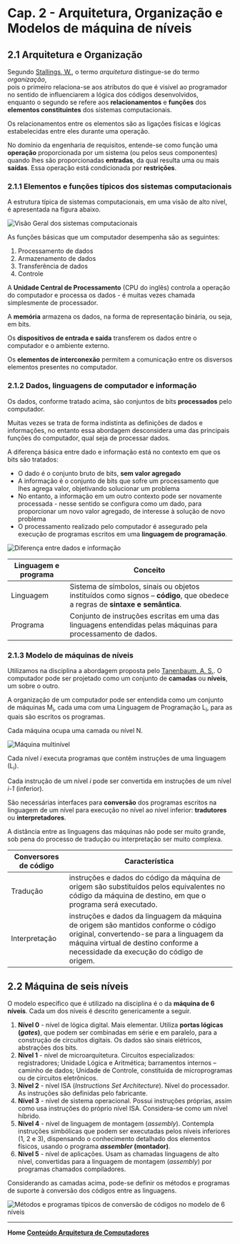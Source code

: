 # Cap. 2 - Arquitetura, Organização e Modelos de máquina de níveis

## 2.1 Arquitetura e Organização

Segundo [Stallings, W.](http://williamstallings.com/), o termo *arquitetura* distingue-se do termo *organização*,  
pois o primeiro relaciona-se aos atributos do que é visível ao programador no sentido de influenciarem a lógica dos códigos desenvolvidos,  
enquanto o segundo se refere aos **relacionamentos** e **funções** dos **elementos constituintes** dos sistemas computacionais.  

Os relacionamentos entre os elementos são as ligações físicas e lógicas estabelecidas entre eles durante uma operação.  

No domínio da engenharia de requisitos, entende-se como função uma **operação** proporcionada por um sistema (ou pelos seus componentes)
quando lhes são proporcionadas **entradas**, da qual resulta uma ou mais **saídas**. Essa operação está condicionada por **restrições**.

### 2.1.1 Elementos e funções típicos dos sistemas computacionais

A estrutura típica de sistemas computacionais, em uma visão de alto nível, é apresentada na figura abaixo.

![Visão Geral dos sistemas computacionais](/arq_aulas/images/computador_visao_geral.jpg)

As funções básicas que um computador desempenha são as seguintes:  

1. Processamento de dados
2. Armazenamento de dados
3. Transferência de dados
4. Controle

A **Unidade Central de Processamento** (CPU do inglês) controla a operação do computador e processa os dados - é muitas vezes chamada simplesmente de processador.  

A **memória** armazena os dados, na forma de representação binária, ou seja, em bits.  

Os **dispositivos de entrada e saída** transferem os dados entre o computador e o ambiente externo.  

Os **elementos de interconexão** permitem a comunicação entre os disversos elementos presentes no computador.

### 2.1.2 Dados, linguagens de computador e informação

Os dados, conforme tratado acima, são conjuntos de bits **processados** pelo computador.   

Muitas vezes se trata de forma indistinta as definições de dados e informações, no entanto essa abordagem desconsidera uma das principais funções do computador, qual seja de processar dados.    

A diferença básica entre dado e informação está no contexto em que os bits são tratados:  

- O dado é o conjunto bruto de bits, **sem valor agregado**  
- A informação é o conjunto de bits que sofre um processamento que lhes agrega valor, objetivando solucionar um problema  
- No entanto, a informação em um outro contexto pode ser novamente processada - nesse sentido se configura como um dado, para proporcionar um novo valor agregado, de interesse à solução de novo problema  
- O processamento realizado pelo computador é assegurado pela execução de programas escritos em uma **linguagem de programação**.  

![Diferença entre dados e informação](/arq_aulas/images/dados_informacao.jpg)

| Linguagem e programa | Conceito |
| ------------------ | -------- |
| Linguagem | Sistema de símbolos, sinais ou objetos instituídos como signos – **código**, que obedece a regras de **sintaxe e semântica**. |
| Programa | Conjunto de instruções escritas em uma das linguagens entendidas pelas máquinas para processamento de dados. |

### 2.1.3 Modelo de máquinas de níveis

Utilizamos na disciplina a abordagem proposta pelo [Tanenbaum, A. S.](https://www.cs.vu.nl/~ast/). O computador pode ser projetado como um conjunto de **camadas** ou **níveis**, um sobre o outro.  

A organização de um computador pode ser entendida como um conjunto de máquinas M<sub>i</sub>, cada uma com uma Linguagem de Programação L<sub>i</sub>, para as quais são escritos os programas.  

Cada máquina ocupa uma camada ou nível N.  

![Máquina multinível](/arq_aulas/images/camadas_computador.jpg)

Cada nível *i* executa programas que contêm instruções de uma linguagem (L<sub>i</sub>).  

Cada instrução de um nível *i* pode ser convertida em instruções de um nível *i-1* (inferior).   

São necessárias interfaces para **conversão** dos programas escritos na linguagem de um nível para execução no nível ao nível inferior: **tradutores** ou **interpretadores**.  

A distância entre as linguagens das máquinas não pode ser muito grande,
sob pena do processo de tradução ou interpretação ser muito complexa.  

| Conversores de código | Característica |
| --------------------- | -------------- |
| Tradução | instruções e dados do código da máquina de origem são substituídos pelos equivalentes no código da máquina de destino, em que o programa será executado. |
| Interpretação | instruções e dados da linguagem da máquina de origem são mantidos conforme o código original, convertendo-se para a linguagem da máquina virtual de destino conforme a necessidade da execução do código de origem. |

## 2.2 Máquina de seis níveis

O modelo específico que é utilizado na disciplina é o da **máquina de 6 níveis**. Cada um dos níveis é descrito genericamente a seguir.  

1. **Nível 0** - nível de lógica digital. Mais elementar. Utiliza **portas lógicas (*gates*)**, que podem ser combinadas em série e em paralelo, para a construção de circuitos digitais. Os dados são sinais elétricos, abstrações dos bits.
2. **Nível 1** - nível de microarquitetura. Circuitos especializados: registradores; Unidade Lógica e Aritmética; barramentos internos – caminho de dados; Unidade de Controle, constituída de microprogramas ou de circuitos eletrônicos.
3. **Nível 2** - nível ISA (*Instructions Set Architecture*). Nível do processador. As instruções são definidas pelo fabricante.
4. **Nível 3** - nível de sistema operacional. Possui instruções próprias, assim como usa instruções do próprio nível ISA. Considera-se como um nível híbrido.
5. **Nível 4** - nível de linguagem de montagem (*assembly*). Contempla instruções simbólicas que podem ser executadas pelos níveis inferiores (1, 2 e 3), dispensando o conhecimento detalhado dos elementos físicos, usando o programa ***assembler* (montador)**. 
6. **Nível 5** - nível de aplicações. Usam as chamadas linguagens de alto nível, convertidas para a linguagem de montagem (*assembly*) por programas chamados compiladores.

Considerando as camadas acima, pode-se definir os métodos e programas de suporte à conversão dos códigos entre as linguagens.

![Métodos e programas típicos de conversão de códigos no modelo de 6 níveis](/arq_aulas/images/conversoes_maquina6niveis.jpg)

___
**Home [Conteúdo Arquitetura de Computadores](https://github.com/claytonjasilva/claytonjasilva.github.io/blob/main/arq_aulas.md)**  
